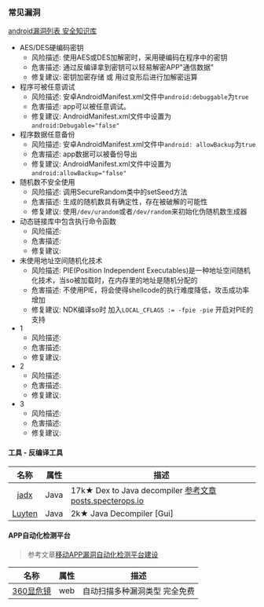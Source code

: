 ### 常见漏洞

[android漏洞列表 安全知识库](http://appscan.360.cn/vulner/list/)

* AES/DES硬编码密钥
  * 风险描述: 使用AES或DES加解密时，采用硬编码在程序中的密钥
  * 危害描述: 通过反编译拿到密钥可以轻易解密APP"通信数据"
  * 修复建议: 密钥加密存储 或 用过变形后进行加解密运算
* 程序可被任意调试
  * 风险描述: 安卓AndroidManifest.xml文件中`android:debuggable`为`true`
  * 危害描述: app可以被任意调试。
  * 修复建议: AndroidManifest.xml文件中设置为`android:Debugable="false"`
* 程序数据任意备份
  * 风险描述: 安卓AndroidManifest.xml文件中`android: allowBackup`为`true`
  * 危害描述: app数据可以被备份导出
  * 修复建议: AndroidManifest.xml文件中设置为`android:allowBackup="false"`
* 随机数不安全使用
  * 风险描述: 调用SecureRandom类中的setSeed方法
  * 危害描述: 生成的随机数具有确定性，存在被破解的可能性
  * 修复建议: 使用`/dev/urandom`或者`/dev/random`来初始化伪随机数生成器
* 动态链接库中包含执行命令函数
  * 风险描述: 
  * 危害描述: 
  * 修复建议: 
* 未使用地址空间随机化技术
  * 风险描述: PIE(Position Independent Executables)是一种地址空间随机化技术，当so被加载时，在内存里的地址是随机分配的
  * 危害描述: 不使用PIE，将会使得shellcode的执行难度降低，攻击成功率增加
  * 修复建议: NDK编译so时 加入`LOCAL_CFLAGS := -fpie -pie` 开启对PIE的支持
* 1
  * 风险描述: 
  * 危害描述: 
  * 修复建议: 
* 2
  * 风险描述: 
  * 危害描述: 
  * 修复建议: 
* 3
  * 风险描述: 
  * 危害描述: 
  * 修复建议: 


#### 工具 - 反编译工具

|名称|属性|描述|
|:-------------:|--|-----|
|[jadx](https://github.com/skylot/jadx)|Java|17k★ Dex to Java decompiler [参考文章posts.specterops.io](https://posts.specterops.io/dont-you-forget-about-re-e2c92d67c641)|
|[Luyten](https://github.com/deathmarine/Luyten)|Java|2k★ Java Decompiler [Gui] |


#### APP自动化检测平台

>参考文章[移动APP漏洞自动化检测平台建设](https://security.tencent.com/index.php/blog/msg/109)

|名称|属性|描述|
|:-------------:|--|-----|
|[360显危镜](http://appscan.360.cn/)|web|自动扫描多种漏洞类型 完全免费|
